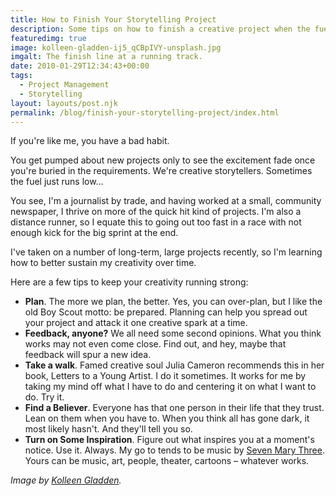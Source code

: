 ```yaml
---
title: How to Finish Your Storytelling Project
description: Some tips on how to finish a creative project when the fuel runs low.
featuredimg: true
image: kolleen-gladden-ij5_qCBpIVY-unsplash.jpg
imgalt: The finish line at a running track.
date: 2010-01-29T12:34:43+00:00
tags:
  - Project Management
  - Storytelling
layout: layouts/post.njk
permalink: /blog/finish-your-storytelling-project/index.html
---
```


If you're like me, you have a bad habit.

You get pumped about new projects only to see the excitement fade once you're buried in the requirements. We're creative storytellers. Sometimes the fuel just runs low&#8230;

You see, I'm a journalist by trade, and having worked at a small, community newspaper, I thrive on more of the quick hit kind of projects. I'm also a distance runner, so I equate this to going out too fast in a race with not enough kick for the big sprint at the end.

I've taken on a number of long-term, large projects recently, so I'm learning how to better sustain my creativity over time.

Here are a few tips to keep your creativity running strong:

  * **Plan**. The more we plan, the better. Yes, you can over-plan, but I like the old Boy Scout motto: be prepared. Planning can help you spread out your project and attack it one creative spark at a time.
  * **Feedback, anyone?** We all need some second opinions. What you think works may not even come close. Find out, and hey, maybe that feedback will spur a new idea.
  * **Take a walk**. Famed creative soul Julia Cameron recommends this in her book, Letters to a Young Artist. I do it sometimes. It works for me by taking my mind off what I have to do and centering it on what I want to do. Try it.
  * **Find a Believer**. Everyone has that one person in their life that they trust. Lean on them when you have to. When you think all has gone dark, it most likely hasn't. And they'll tell you so.
  * **Turn on Some Inspiration**. Figure out what inspires you at a moment's notice. Use it. Always. My go to tends to be music by [Seven Mary Three](http://7m3.com). Yours can be music, art, people, theater, cartoons – whatever works.

_Image by [Kolleen Gladden](https://unsplash.com/photos/ij5_qCBpIVY)._
